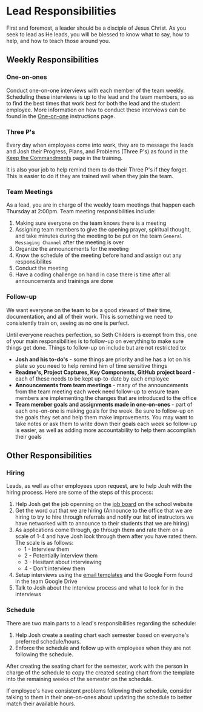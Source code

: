 # Lead Responsibilities
First and foremost, a leader should be a disciple of Jesus Christ. As you seek to lead as He leads, you will be blessed to know what to say, how to help, and how to teach those around you. 

## Weekly Responsibilities

### One-on-ones
Conduct one-on-one interviews with each member of the team weekly. Scheduling these interviews is up to the lead and the team members, so as to find the best times that work best for both the lead and the student employee. More information on how to conduct these interviews can be found in the [One-on-one](./one-on-ones.md) instructions page.

### Three P's
Every day when employees come into work, they are to message the leads and Josh their Progress, Plans, and Problems (Three P's) as found in the [Keep the Commandments](../2.%20Policies%20and%20Standards/Policies.md) page in the training.

It is also your job to help remind them to do their Three P's if they forget. This is easier to do if they are trained well when they join the team.

### Team Meetings
As a lead, you are in charge of the weekly team meetings that happen each Thursday at 2:00pm. Team meeting responsibilities include:

1. Making sure everyone on the team knows there is a meeting
1. Assigning team members to give the opening prayer, spiritual thought, and take minutes during the meeting to be put on the team `General Messaging Channel` after the meeting is over
1. Organize the announcements for the meeting
1. Know the schedule of the meeting before hand and assign out any responsibilites
1. Conduct the meeting
1. Have a coding challenge on hand in case there is time after all announcements and trainings are done

### Follow-up
We want everyone on the team to be a good steward of their time, documentation, and all of their work. This is something we need to consistently train on, seeing as no one is perfect. 

Until everyone reaches perfection, so Seth Childers is exempt from this, one of your main responsibilities is to follow-up on everything to make sure things get done. Things to follow-up on include but are not restricted to:

- **Josh and his to-do's** - some things are priority and he has a lot on his plate so you need to help remind him of time sensitive things
- **Readme's, Project Captures, Key Components, GitHub project board** - each of these needs to be kept up-to-date by each employee
- **Announcements from team meetings** - many of the announcements from the team meeting each week need follow-up to ensure team members are implementing the changes that are introduced to the office
- **Team member goals and assignments made in one-on-ones** - part of each one-on-one is making goals for the week. Be sure to follow-up on the goals they set and help them make improvements. You may want to take notes or ask them to write down their goals each week so follow-up is easier, as well as adding more accountability to help them accomplish their goals

## Other Responsibilities

### Hiring
Leads, as well as other employees upon request, are to help Josh with the hiring process. Here are some of the steps of this process:

1. Help Josh get the job openning on the [job board](https://web.byui.edu/studentemployment/) on the school website
1. Get the word out that we are hiring (Announce to the office that we are hiring to try to hire through referrals and notify our list of instructors we have networked with to announce to their students that we are hiring)
1. As applications come through, go through them and rate them on a scale of 1-4 and have Josh look through them after you have rated them. The scale is as follows:
    - 1 - Interview them
    - 2 - Potentially interview them
    - 3 - Hesitant about interviewing
    - 4 - Don't interview them
 1. Setup interviews using the [email templates](https://drive.google.com/drive/u/0/folders/1whhSRbO8UX7EEuUSg8_BjtCRmkyumSKV) and the Google Form found in the team Google Drive
 1. Talk to Josh about the interview process and what to look for in the interviews

### Schedule
There are two main parts to a lead's responsibilities regarding the schedule:

1. Help Josh create a seating chart each semester based on everyone's preferred schedule/hours.
1. Enforce the schedule and follow up with employees when they are not following the schedule. 

After creating the seating chart for the semester, work with the person in charge of the schedule to copy the created seating chart from the template into the remaining weeks of the semester on the schedule.

If employee's have consistent problems following their schedule, consider talking to them in their one-on-ones about updating the schedule to better match their available hours.
